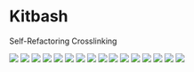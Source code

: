 # Kitbash

Self-Refactoring Crosslinking

![](retro-01.jpg)
![](retro-02.jpg)
![](retro-03.jpg)
![](retro-04.jpg)
![](retro-05.jpg)
![](retro-06.jpg)
![](retro-07.jpg)
![](retro-08.jpg)
![](retro-09.jpg)
![](retro-10.jpg)
![](retro-11.jpg)
![](retro-12.jpg)
![](retro-13.jpg)
![](retro-14.jpg)
![](retro-15.jpg)
![](retro-16.jpg)
